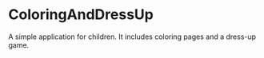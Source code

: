 # ColoringAndDressUp
 A simple application for children. It includes coloring pages and a dress-up game.
